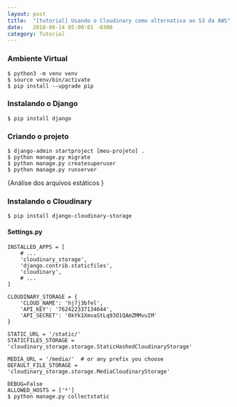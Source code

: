 ```yaml
---
layout: post
title:  "[tutorial] Usando o Cloudinary como alternativa ao S3 da AWS"
date:   2018-06-14 05:00:01 -0300
category: Tutorial
---
```


### Ambiente Virtual
```
$ python3 -m venv venv
$ source venv/bin/activate
$ pip install --upgrade pip
```

### Instalando o Django
```
$ pip install django
```

### Criando o projeto
```
$ django-admin startproject [meu-projeto] . 
$ python manage.py migrate
$ python manage.py createsuperuser
$ python manage.py runserver
```
{Análise dos arquivos estáticos }

### Instalando o Cloudinary
```
$ pip install django-cloudinary-storage
```
#### Settings.py 
```
INSTALLED_APPS = [
    # ...
    'cloudinary_storage',
    'django.contrib.staticfiles',
    'cloudinary',
    # ...
]

CLOUDINARY_STORAGE = {
    'CLOUD_NAME': 'hj7j3bfel',
    'API_KEY': '762422337134644',
    'API_SECRET': '0kYk1XmvaStLq93O1QAmZMMvuIM'
}

STATIC_URL = '/static/'
STATICFILES_STORAGE = 'cloudinary_storage.storage.StaticHashedCloudinaryStorage'

MEDIA_URL = '/media/'  # or any prefix you choose
DEFAULT_FILE_STORAGE = 'cloudinary_storage.storage.MediaCloudinaryStorage'

DEBUG=False
ALLOWED_HOSTS = ['*']
$ python manage.py collectstatic
```